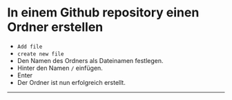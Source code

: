# In einem Github repository einen Ordner erstellen


- `Add file`
- `create new file`
- Den Namen des Ordners als Dateinamen festlegen.
- Hinter den Namen `/` einfügen.
- Enter
- Der Ordner ist nun erfolgreich erstellt.

----------------------------------------------------
